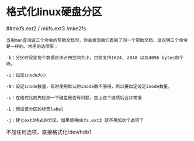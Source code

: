 # 格式化linux硬盘分区

##mkfs.ext2 / mkfs.ext3 /mke2fs 

```
当用man查询这三个命令的帮助文档时，你会发现我们看到了同一个帮助文档，这说明三个命令是一样的。常用的选项有：

-b：分区时设定每个数据区块占用空间大小，目前支持1024, 2048 以及4096 bytes每个块。

-i：设定inode大小

-N：设定inode数量，有时使用默认的inode数不够用，所以要自定设定inode数量。

-c：在格式化前先检测一下磁盘是否有问题，加上这个选项后会非常慢

-L：预设该分区的标签label

-j：建立ext3格式的分区，如果使用mkfs.ext3 就不用加这个选项了
```

不加任何选项，直接格式化/dev/hdb1


